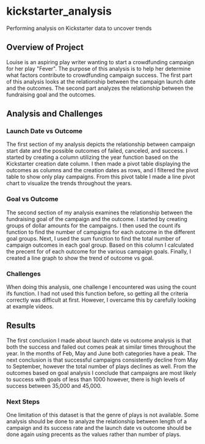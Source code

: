 # kickstarter_analysis
Performing analysis on Kickstarter data to uncover trends 
## Overview of Project 
Louise is an aspiring play writer wanting to start a crowdfunding campaign for her play "Fever". The purpose of this analysis is to help her determine what factors contribute to crowdfunding campaign success. The first part of this analysis looks at the relationship between the campaign launch date and the outcomes. The second part analyzes the relationship between the fundraising goal and the outcomes.
## Analysis and Challenges 

### Launch Date vs Outcome
The first section of my analysis depicts the relationship between campaign start date and the possible outcomes of failed, canceled, and success. I started by creating a column utilizing the year function based on the Kickstarter creation date column. I then made a pivot table displaying the outcomes as columns and the creation dates as rows, and I filtered the pivot table to show only play campaigns. From this pivot table I made a line pivot chart to visualize the trends throughout the years. 

### Goal vs Outcome
The second section of my analysis examines the relationship between the fundraising goal of the campaign and the outcome. I started by creating groups of dollar amounts for the campaigns. I then used the count ifs function to find the number of campaigns for each outcome in the different goal groups. Next, I used the sum function to find the total number of campaign outcomes in each goal group. Based on this column I calculated the precent for of each outcome for the various campaign goals. Finally, I created a line graph to show the trend of outcome vs goal.

### Challenges
When doing this analysis, one challenge I encountered was using the count ifs function. I had not used this function before, so getting all the criteria correctly was difficult at first. However, I overcame this by carefully looking at example videos.  

## Results
The first conclusion I made about launch date vs outcome analysis is that both the success and failed out comes peak at similar times throughout the year. In the months of Feb, May and June both categories have a peak. The next conclusion is that successful campaigns consistently decline from May to September, however the total number of plays declines as well. From the outcomes based on goal analysis I conclude that campaigns are most likely to success with goals of less than 1000 however, there is high levels of success between 35,000 and 45,000.

### Next Steps
One limitation of this dataset is that the genre of plays is not available. Some analysis should be done to analyze the relationship between length of a campaign and its success rate and the launch date vs outcome should be done again using precents as the values rather than number of plays.
